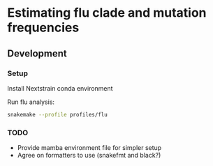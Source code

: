 # Estimating flu clade and mutation frequencies

## Development

### Setup

Install Nextstrain conda environment

Run flu analysis:

```bash
snakemake --profile profiles/flu
```

### TODO

- Provide mamba environment file for simpler setup
- Agree on formatters to use (snakefmt and black?)
